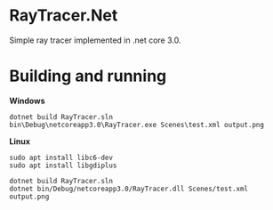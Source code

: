 # RayTracer.Net

Simple ray tracer implemented in .net core 3.0.

# Building and running

**Windows**
```
dotnet build RayTracer.sln
bin\Debug\netcoreapp3.0\RayTracer.exe Scenes\test.xml output.png
```

**Linux**
```
sudo apt install libc6-dev
sudo apt install libgdiplus
```

```
dotnet build RayTracer.sln
dotnet bin/Debug/netcoreapp3.0/RayTracer.dll Scenes/test.xml output.png
```
